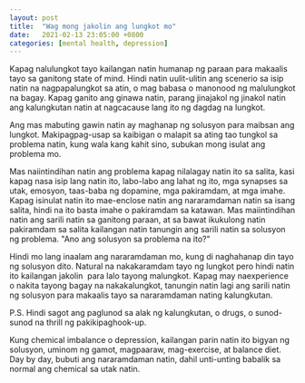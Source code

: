 ```yaml
---
layout: post
title:  "Wag mong jakolin ang lungkot mo"
date:   2021-02-13 23:05:00 +0800
categories: [mental health, depression]
---
```

Kapag nalulungkot tayo kailangan natin humanap ng paraan para makaalis tayo sa ganitong state of mind. Hindi natin uulit-ulitin ang scenerio sa isip natin na nagpapalungkot sa atin, o mag babasa o manonood ng malulungkot na bagay. Kapag ganito ang ginawa natin, parang jinajakol ng jinakol natin ang kalungkutan natin at nagcacause lang ito ng dagdag na lungkot.

Ang mas mabuting gawin natin ay maghanap ng solusyon para maibsan ang lungkot. Makipagpag-usap sa kaibigan o malapit sa ating tao tungkol sa problema natin, kung wala kang kahit sino, subukan mong isulat ang problema mo. 

Mas naiintindihan natin ang problema kapag nilalagay natin ito sa salita, kasi kapag nasa isip lang natin ito, labo-labo ang lahat ng ito, mga synapses sa utak, emosyon, taas-baba ng dopamine, mga pakiramdam, at mga imahe. Kapag isinulat natin ito mae-enclose natin ang nararamdaman natin sa isang salita, hindi na ito basta imahe o pakiramdam sa katawan. Mas maiintindihan natin ang sarili natin sa ganitong paraan, at sa bawat ikukulong natin pakiramdam sa salita kailangan natin tanungin ang sarili natin sa solusyon ng problema. "Ano ang solusyon sa problema na ito?"

Hindi mo lang inaalam ang nararamdaman mo, kung di naghahanap din tayo ng solusyon dito. Natural na nakakaramdam tayo ng lungkot pero hindi natin ito kailangan jakolin  para lalo tayong malungkot. Kapag may naexperience o nakita tayong bagay na nakakalungkot, tanungin natin lagi ang sarili natin ng solusyon para makaalis tayo sa nararamdaman nating kalungkutan.

P.S.
Hindi sagot ang paglunod sa alak ng kalungkutan, o drugs, o sunod-sunod na thrill ng pakikipaghook-up.

Kung chemical imbalance o depression, kailangan parin natin ito bigyan ng solusyon, uminom ng gamot, magpaaraw, mag-exercise, at balance diet. Day by day, bubuti ang nararamdaman natin, dahil unti-unting babalik sa normal ang chemical sa utak natin.  
